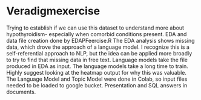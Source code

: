 # Veradigmexercise
Trying to establish if we can use this dataset to understand more about hypothyroidism- especially when comorbid conditions present.
EDA and data file creation done by EDAPFeercise.R
The EDA analysis shows missing data, which drove the approach of a language model.
I recognize this is a self-referential approach to NLP, but the idea can be applied more broadly to try to find that missing data in free text.
Language models take the file produced in EDA as input.
The language models take a long time to train. Highly suggest looking at the heatmap output for why this was valuable.
The Language Model and Topic Model were done in Colab, so input files needed to be loaded to google bucket. 
Presentation and SQL answers in documents. 
